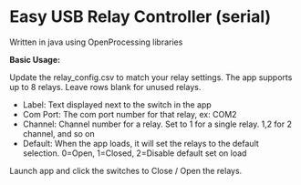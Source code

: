 # Easy USB Relay Controller (serial)
Written in java using OpenProcessing libraries

**Basic Usage:**

Update the relay_config.csv to match your relay settings.  The app supports up to 8 relays.  Leave rows blank for unused relays.
- Label: Text displayed next to the switch in the app
- Com Port: The com port number for that relay, ex: COM2
- Channel: Channel number for a relay.  Set to 1 for a single relay. 1,2 for 2 channel, and so on
- Default: When the app loads, it will set the relays to the default selection.  0=Open, 1=Closed, 2=Disable default set on load

Launch app and click the switches to Close / Open the relays.
